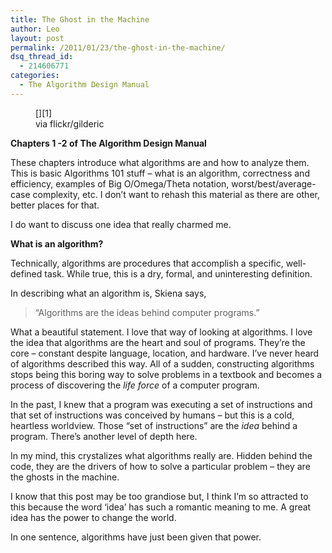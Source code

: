 ```yaml
---
title: The Ghost in the Machine
author: Leo
layout: post
permalink: /2011/01/23/the-ghost-in-the-machine/
dsq_thread_id:
  - 214606771
categories:
  - The Algorithm Design Manual
---
```

<figure id="attachment_63" style="width: 500px" class="wp-caption aligncenter">[<img class="size-full wp-image-63" title="The Man and his Avatar" src="http://i1.wp.com/leogau.org/blog/wp-content/uploads/2011/01/The-Man-and-his-Avatar.jpg?fit=500%2C500" alt="" srcset="http://i2.wp.com/leogau.org/blog/wp-content/uploads/2011/01/The-Man-and-his-Avatar.jpg?resize=150%2C150 150w, http://i0.wp.com/leogau.org/blog/wp-content/uploads/2011/01/The-Man-and-his-Avatar.jpg?resize=300%2C300 300w, http://i0.wp.com/leogau.org/blog/wp-content/uploads/2011/01/The-Man-and-his-Avatar.jpg?w=500 500w" sizes="(max-width: 500px) 100vw, 500px" data-recalc-dims="1" />][1]<figcaption class="wp-caption-text">via flickr/gilderic</figcaption></figure> 

**Chapters 1 -2 of The Algorithm Design Manual**

These chapters introduce what algorithms are and how to analyze them. This is basic Algorithms 101 stuff &#8211; what is an algorithm, correctness and efficiency, examples of Big O/Omega/Theta notation, worst/best/average-case complexity, etc. I don&#8217;t want to rehash this material as there are other, better places for that.

I do want to discuss one idea that really charmed me.

**What is an algorithm?**

Technically, algorithms are procedures that accomplish a specific, well-defined task. While true, this is a dry, formal, and uninteresting definition.

In describing what an algorithm is, Skiena says,

> &#8220;Algorithms are the ideas behind computer programs.&#8221;

What a beautiful statement. I love that way of looking at algorithms. I love the idea that algorithms are the heart and soul of programs. They&#8217;re the core &#8211; constant despite language, location, and hardware. I&#8217;ve never heard of algorithms described this way. All of a sudden, constructing algorithms stops being this boring way to solve problems in a textbook and becomes a process of discovering the *life force* of a computer program.

In the past, I knew that a program was executing a set of instructions and that set of instructions was conceived by humans &#8211; but this is a cold, heartless worldview. Those &#8220;set of instructions&#8221; are the *idea* behind a program. There&#8217;s another level of depth here.

In my mind, this crystalizes what algorithms really are. Hidden behind the code, they are the drivers of how to solve a particular problem &#8211; they are the ghosts in the machine.

I know that this post may be too grandiose but, I think I&#8217;m so attracted to this because the word &#8216;idea&#8217; has such a romantic meaning to me. A great idea has the power to change the world.

In one sentence, algorithms have just been given that power.

 [1]: http://i1.wp.com/leogau.org/blog/wp-content/uploads/2011/01/The-Man-and-his-Avatar.jpg